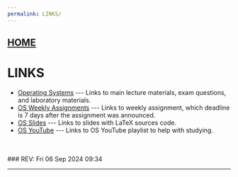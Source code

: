 ```yaml
---
permalink: LINKS/
---
```


## [HOME](../)

# LINKS

* [Operating Systems](https://os.vlsm.org/) ---
  Links to main lecture materials, exam questions, and laboratory materials.
* [OS Weekly Assignments](https://demos.vlsm.org/) ---
  Links to weekly assignment, which deadline is 7 days after the assignment was announced.
* [OS Slides](https://docos.vlsm.org/) ---
  Links to slides with LaTeX sources code.
* [OS YouTube](https://os.vlsm.org/playlists/) ---
  Links to OS YouTube playlist to help with studying.
<br>
<br>
### REV: Fri 06 Sep 2024 09:34
<hr>
